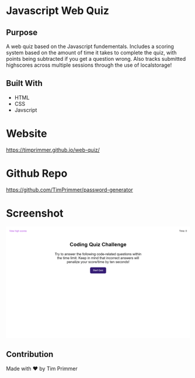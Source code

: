 # Javascript Web Quiz

## Purpose
A web quiz based on the Javascript fundementals. Includes a scoring system based on the amount of time it takes 
to complete the quiz, with points being subtracted if you get a question wrong. Also tracks submitted highscores
across multiple sessions through the use of localstorage!

## Built With
* HTML
* CSS
* Javscript

# Website
https://timprimmer.github.io/web-quiz/

# Github Repo
https://github.com/TimPrimmer/password-generator

# Screenshot
![Screenshot of Main Page](/assets/imgs/screenshot.png "Main Page")

## Contribution
Made with ❤️ by Tim Primmer


